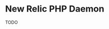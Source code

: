# New Relic PHP Daemon

<!-- https://artifacthub.io/packages/helm/emagtechlabs/newrelic-php-daemon -->

TODO
